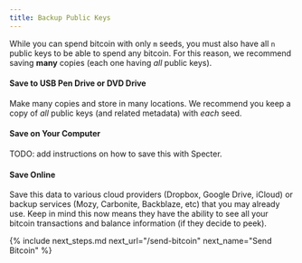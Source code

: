 ```yaml
---
title: Backup Public Keys
---
```


While you can spend bitcoin with only `m` seeds, you must also have all `n` public keys to be able to spend any bitcoin.
For this reason, we recommend saving **many** copies (each one having *all* public keys).

#### Save to USB Pen Drive or DVD Drive
Make many copies and store in many locations.
We recommend you keep a copy of *all* public keys (and related metadata) with *each* seed.

#### Save on Your Computer
TODO: add instructions on how to save this with Specter.

#### Save Online
Save this data to various cloud providers (Dropbox, Google Drive, iCloud) or backup services (Mozy, Carbonite, Backblaze, etc) that you may already use.
Keep in mind this now means they have the ability to see all your bitcoin transactions and balance information (if they decide to peek).


{% include next_steps.md next_url="/send-bitcoin" next_name="Send Bitcoin" %}
